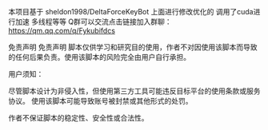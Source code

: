 本项目基于 sheldon1998/DeltaForceKeyBot 上面进行修改优化的 调用了cuda进行加速 多线程等等
 Q群可以交流点击链接加入群聊：https://qm.qq.com/q/Fykubifdcs

免责声明
免责声明 脚本仅供学习和研究目的使用，作者不对因使用该脚本而导致的任何后果负责。使用该脚本的风险完全由用户自行承担。

用户须知：

尽管脚本设计为非侵入性，但使用第三方工具可能违反目标平台的使用条款或服务协议。 使用该脚本可能导致账号被封禁或其他形式的处罚。

作者不保证脚本的稳定性、安全性或合法性。
